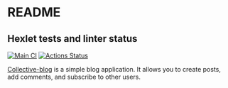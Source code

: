# README

## Hexlet tests and linter status

[![Main CI](https://github.com/amshkv/rails-project-64/actions/workflows/main.yml/badge.svg?branch=main)](https://github.com/amshkv/rails-project-64/actions/workflows/main.yml)
[![Actions Status](https://github.com/amshkv/rails-project-64/workflows/hexlet-check/badge.svg)](https://github.com/amshkv/rails-project-64/actions)

[Collective-blog](https://collective-blog-production.up.railway.app/) is a simple blog application. It allows you to create posts, add comments, and subscribe to other users.
